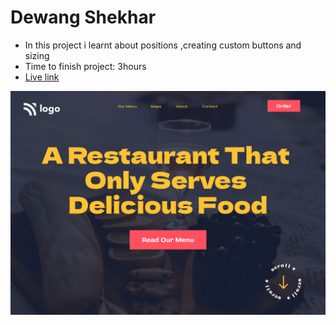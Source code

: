 # Dewang Shekhar

- In this project i learnt about positions ,creating custom buttons and sizing
- Time to finish project: 3hours
- [Live link](https://lawandorderproj3.netlify.app)

![screenshot](./2.png)
